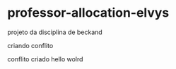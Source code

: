 # professor-allocation-elvys

projeto da disciplina de beckand

criando conflito

conflito criado
hello wolrd

